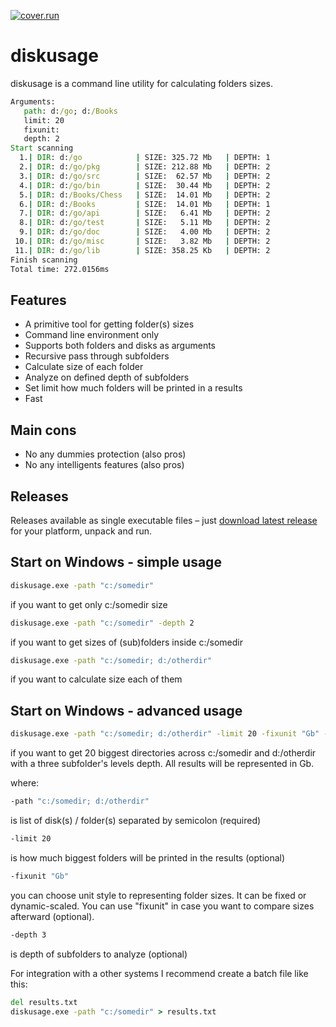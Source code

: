 [![cover.run](https://cover.run/go/github.com/aleksaan/diskusage.svg?style=flat&tag=golang-1.10)](https://cover.run/go?tag=golang-1.10&repo=github.com%2Faleksaan%2Fdiskusage) 
 
# diskusage 
diskusage is a command line utility for calculating folders sizes.
```cmd
Arguments:
   path: d:/go; d:/Books
   limit: 20
   fixunit: 
   depth: 2
Start scanning
  1.| DIR: d:/go            | SIZE: 325.72 Mb   | DEPTH: 1 
  2.| DIR: d:/go/pkg        | SIZE: 212.88 Mb   | DEPTH: 2 
  3.| DIR: d:/go/src        | SIZE:  62.57 Mb   | DEPTH: 2 
  4.| DIR: d:/go/bin        | SIZE:  30.44 Mb   | DEPTH: 2 
  5.| DIR: d:/Books/Chess   | SIZE:  14.01 Mb   | DEPTH: 2 
  6.| DIR: d:/Books         | SIZE:  14.01 Mb   | DEPTH: 1 
  7.| DIR: d:/go/api        | SIZE:   6.41 Mb   | DEPTH: 2 
  8.| DIR: d:/go/test       | SIZE:   5.11 Mb   | DEPTH: 2 
  9.| DIR: d:/go/doc        | SIZE:   4.00 Mb   | DEPTH: 2 
 10.| DIR: d:/go/misc       | SIZE:   3.82 Mb   | DEPTH: 2 
 11.| DIR: d:/go/lib        | SIZE: 358.25 Kb   | DEPTH: 2 
Finish scanning
Total time: 272.0156ms
```
## Features
- A primitive tool for getting folder(s) sizes
- Command line environment only
- Supports both folders and disks as arguments
- Recursive pass through subfolders
- Calculate size of each folder
- Analyze on defined depth of subfolders
- Set limit how much folders will be printed in a results
- Fast

## Main cons
- No any dummies protection (also pros)
- No any intelligents features (also pros)

## Releases

Releases available as single executable files – just [download latest release](https://github.com/aleksaan/diskusage/releases) for your platform, unpack and run.

## Start on Windows - simple usage

```cmd
diskusage.exe -path "c:/somedir"
```
if you want to get only c:/somedir size

```cmd
diskusage.exe -path "c:/somedir" -depth 2
```
if you want to get sizes of (sub)folders inside c:/somedir

```cmd
diskusage.exe -path "c:/somedir; d:/otherdir"
```
if you want to calculate size each of them


## Start on Windows - advanced usage

```cmd
diskusage.exe -path "c:/somedir; d:/otherdir" -limit 20 -fixunit "Gb" -depth 3
```
if you want to get 20 biggest directories across c:/somedir and d:/otherdir with a three subfolder's levels depth. All results will be represented in Gb.


where:
```cmd
-path "c:/somedir; d:/otherdir"
``` 
is list of disk(s) / folder(s) separated by semicolon (required)
```cmd 
-limit 20
```
is how much biggest folders will be printed in the results (optional)
```cmd 
-fixunit "Gb"
```
you can choose unit style to representing folder sizes. It can be fixed or dynamic-scaled.
You can use "fixunit" in case you want to compare sizes afterward (optional).
```cmd 
-depth 3
```
is depth of subfolders to analyze (optional)


For integration with a other systems I recommend create a batch file like this:
```cmd
del results.txt
diskusage.exe -path "c:/somedir" > results.txt
```



